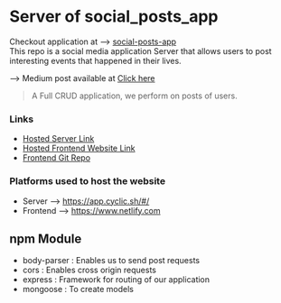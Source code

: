 # Server of social_posts_app
Checkout application at --> [social-posts-app](https://playful-kheer-3ff695.netlify.app/)
<br> This repo is a social media application Server that allows users to post interesting events that happened in their lives.

--> Medium post available at [Click here](https://medium.com/@naveen-varma/social-media-posts-application-18af374d14de)

> A Full CRUD application, we perform on posts of users.

### Links
- [Hosted Server Link](https://salmon-prawn-boot.cyclic.app/posts)
- [Hosted Frontend Website Link](https://playful-kheer-3ff695.netlify.app/)
- [Frontend Git Repo](https://github.com/venkata-naveen-varma/social_posts_application_frontend)

### Platforms used to host the website
- Server --> https://app.cyclic.sh/#/
- Frontend --> https://www.netlify.com

## npm Module
- body-parser : Enables us to send post requests
- cors : Enables cross origin requests
- express : Framework for routing of our application
- mongoose : To create models
